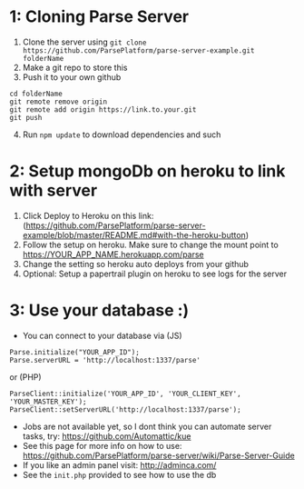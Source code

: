 1: Cloning Parse Server
=====

1. Clone the server using `git clone https://github.com/ParsePlatform/parse-server-example.git folderName`
2. Make a git repo to store this
3. Push it to your own github 
```
cd folderName
git remote remove origin
git remote add origin https://link.to.your.git
git push
```
4. Run `npm update` to download dependencies and such


2: Setup mongoDb on heroku to link with server
=====

1. Click Deploy to Heroku on this link: (https://github.com/ParsePlatform/parse-server-example/blob/master/README.md#with-the-heroku-button)
2. Follow the setup on heroku. Make sure to change the mount point to https://YOUR_APP_NAME.herokuapp.com/parse
3. Change the setting so heroku auto deploys from your github
4. Optional: Setup a papertrail plugin on heroku to see logs for the server

3: Use your database :)
=====

- You can connect to your database via (JS)
```
Parse.initialize("YOUR_APP_ID");
Parse.serverURL = 'http://localhost:1337/parse'
```
or (PHP)
```
ParseClient::initialize('YOUR_APP_ID', 'YOUR_CLIENT_KEY', 'YOUR_MASTER_KEY');
ParseClient::setServerURL('http://localhost:1337/parse');
```
- Jobs are not available yet, so I dont think you can automate server tasks, try: https://github.com/Automattic/kue
- See this page for more info on how to use: https://github.com/ParsePlatform/parse-server/wiki/Parse-Server-Guide
- If you like an admin panel visit: http://adminca.com/
- See the `init.php` provided to see how to use the db